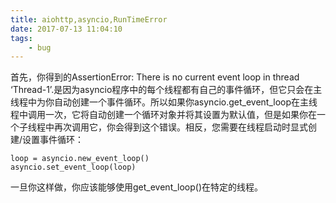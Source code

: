 ```yaml
---
title: aiohttp,asyncio,RunTimeError
date: 2017-07-13 11:04:10
tags:
    - bug
---
```

首先，你得到的AssertionError: There is no current event loop in thread ‘Thread-1’.是因为asyncio程序中的每个线程都有自己的事件循环，但它只会在主线程中为你自动创建一个事件循环。所以如果你asyncio.get_event_loop在主线程中调用一次，它将自动创建一个循环对象并将其设置为默认值，但是如果你在一个子线程中再次调用它，你会得到这个错误。相反，您需要在线程启动时显式创建/设置事件循环：
```
loop = asyncio.new_event_loop()
asyncio.set_event_loop(loop)
```
一旦你这样做，你应该能够使用get_event_loop()在特定的线程。